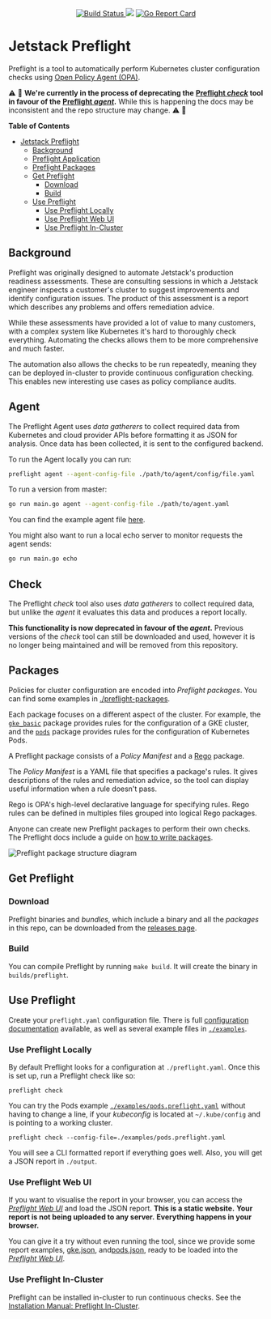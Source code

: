 <p align="center">
<a href="https://prow.build-infra.jetstack.net/?job=post-preflight-release-canary">
<!-- prow build badge, godoc, and go report card-->
<img alt="Build Status" src="https://prow.build-infra.jetstack.net/badge.svg?jobs=post-preflight-release-canary">
</a>
<a href="https://godoc.org/github.com/jetstack/preflight"><img src="https://godoc.org/github.com/jetstack/preflight?status.svg"></a>
<a href="https://goreportcard.com/report/github.com/jetstack/preflight"><img alt="Go Report Card" src="https://goreportcard.com/badge/github.com/jetstack/preflight" /></a>
</p>

# Jetstack Preflight

Preflight is a tool to automatically perform Kubernetes cluster configuration
checks using [Open Policy Agent (OPA)](https://www.openpolicyagent.org/).

:warning: :construction:
**We're currently in the process of deprecating the**
**[Preflight _check_](#check) tool in favour of the**
**[Preflight _agent_](#agent).**
While this is happening the docs may be inconsistent and the repo structure may
change.
:warning: :construction:

<!-- markdown-toc start - Don't edit this section. Run M-x
markdown-toc-refresh-toc -->

**Table of Contents**

- [Jetstack Preflight](#jetstack-preflight)
	- [Background](#background)
	- [Preflight Application](#preflight-application)
	- [Preflight Packages](#preflight-packages)
	- [Get Preflight](#get-preflight)
		- [Download](#download)
		- [Build](#build)
	- [Use Preflight](#use-preflight)
		- [Use Preflight Locally](#use-preflight-locally)
		- [Use Preflight Web UI](#use-preflight-web-ui)
		- [Use Preflight In-Cluster](#use-preflight-in-cluster)

<!-- markdown-toc end -->

## Background

Preflight was originally designed to automate Jetstack's production readiness assessments.
These are consulting sessions in which a Jetstack engineer inspects a customer's
cluster to suggest improvements and identify configuration issues.
The product of this assessment is a report
which describes any problems and offers remediation advice.

While these assessments have provided a lot of value to many customers, with a
complex system like Kubernetes it's hard to thoroughly check everything.
Automating the checks allows them to be more comprehensive and much faster.

The automation also allows the checks to be run repeatedly, meaning they can be
deployed in-cluster to provide continuous configuration checking. This enables
new interesting use cases as policy compliance audits.

## Agent

The Preflight Agent uses *data gatherers* to collect required data from Kubernetes and cloud provider APIs before
formatting it as JSON for analysis. Once data has been collected, it is sent to the configured backend.

To run the Agent locally you can run:

```bash
preflight agent --agent-config-file ./path/to/agent/config/file.yaml
```

To run a version from master:

```bash
go run main.go agent --agent-config-file ./path/to/agent.yaml
```

You can find the example agent file [here](https://github.com/jetstack/preflight/blob/master/agent.yaml).

You might also want to run a local echo server to monitor requests the agent sends:

```bash
go run main.go echo
```

## Check

The Preflight _check_ tool also uses _data gatherers_ to collect required data,
but unlike the _agent_ it evaluates this data and produces a report locally.

**This functionality is now deprecated in favour of the _agent_.** Previous
versions of the _check_ tool can still be downloaded and used, however it is no
longer being maintained and will be removed from this repository.

## Packages

Policies for cluster configuration are encoded into *Preflight packages*. You
can find some examples in [./preflight-packages](./preflight-packages).

Each package focuses on a different aspect of the cluster. For example, the
[`gke_basic`](preflight-packages/examples.jetstack.io/gke_basic) package
provides rules for the configuration of a GKE cluster, and the
[`pods`](preflight-packages/jetstack.io/pods) package provides rules for the
configuration of Kubernetes Pods.

A Preflight package consists of a *Policy Manifest* and a
[Rego](https://www.openpolicyagent.org/docs/latest/#rego) package.

The *Policy Manifest* is a YAML file that specifies a package's rules.
It gives descriptions of the rules and remediation advice,
so the tool can display useful information when a rule doesn't pass.

Rego is OPA's high-level declarative language for specifying rules. Rego rules
can be defined in multiples files grouped into logical Rego packages.

Anyone can create new Preflight packages to perform their own checks. The
Preflight docs include a guide on [how to write
packages](./docs/how_to_write_packages.md).

![Preflight package structure diagram](./docs/images/preflight_package.png)

## Get Preflight

### Download

Preflight binaries and *bundles*, which include a binary and all the *packages*
in this repo, can be downloaded from the [releases
page](https://github.com/jetstack/preflight/releases).

### Build

You can compile Preflight by running `make build`. It will create the binary in
`builds/preflight`.

## Use Preflight

Create your `preflight.yaml` configuration file. There is full [configuration
documentation](./docs/configuration.md) available, as well as several example
files in [`./examples`](./examples).

### Use Preflight Locally

By default Preflight looks for a configuration at `./preflight.yaml`. Once this
is set up, run a Preflight check like so:

``` preflight check ```

You can try the Pods example
[`./examples/pods.preflight.yaml`](./examples/pods.preflight.yaml)
without having to change a line,
if your *kubeconfig* is located at `~/.kube/config` and
is pointing to a working cluster.

```
preflight check --config-file=./examples/pods.preflight.yaml
```

You will see a CLI formatted report if everything goes well. Also, you will get
a JSON report in `./output`.

### Use Preflight Web UI

If you want to visualise the report in your browser, you can access the
[*Preflight Web UI*](https://preflight.jetstack.io/) and load the JSON report.
**This is a static website.** **Your report is not being uploaded to any
server.** **Everything happens in your browser.**

You can give it a try without even running the tool, since we provide some
report examples, [gke.json](./examples/reports/gke.json), and[pods.json](./examples/reports/pods.json), ready to be loaded into the
[*Preflight Web UI*](https://preflight.jetstack.io/).

### Use Preflight In-Cluster

Preflight can be installed in-cluster to run continuous checks. See the
[Installation Manual: Preflight
In-Cluster](./docs/installation_manual_in_cluster.md).
